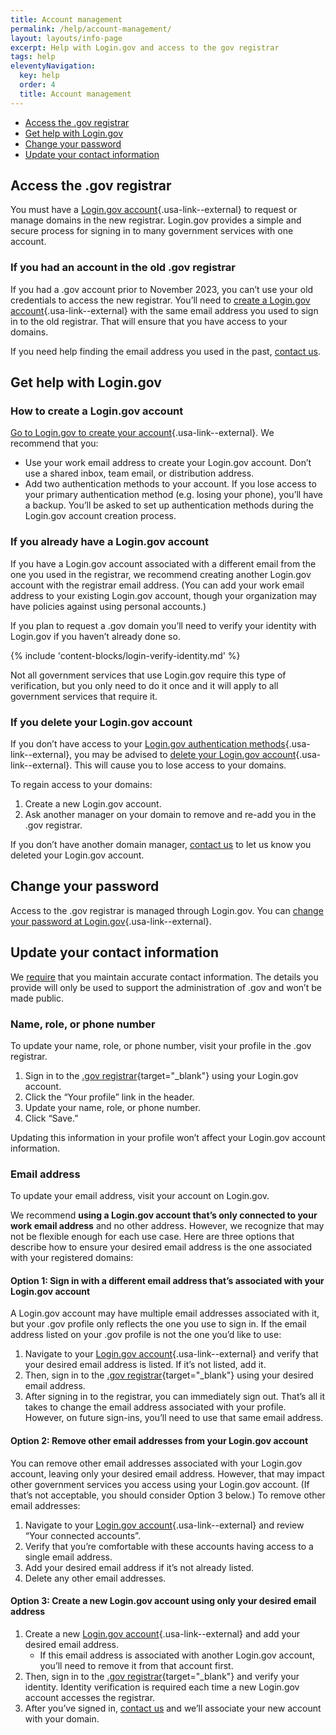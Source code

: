 ```yaml
---
title: Account management
permalink: /help/account-management/
layout: layouts/info-page
excerpt: Help with Login.gov and access to the gov registrar
tags: help
eleventyNavigation:
  key: help
  order: 4
  title: Account management
---
```

 
- [Access the .gov registrar](#access-the-gov-registrar)
- [Get help with Login.gov](#get-help-with-login-gov)
- [Change your password](#change-your-password)
- [Update your contact information](#update-your-contact-information)

## Access the .gov registrar

You must have a [Login.gov account](https://login.gov/){.usa-link--external} to request or manage domains in the new registrar. Login.gov provides a simple and secure process for signing in to many government services with one account. 

### If you had an account in the old .gov registrar

If you had a .gov account prior to November 2023, you can’t use your old credentials to access the new registrar. You’ll need to [create a Login.gov account](https://login.gov/help/get-started/create-your-account/){.usa-link--external} with the same email address you used to sign in to the old registrar. That will ensure that you have access to your domains. 

If you need help finding the email address you used in the past, [contact us](../../contact/).

## Get help with Login.gov

### How to create a Login.gov account

[Go to Login.gov to create your account](https://login.gov/help/get-started/create-your-account/){.usa-link--external}. We recommend that you:

- Use your work email address to create your Login.gov account. Don’t use a shared inbox, team email, or distribution address.
- Add two authentication methods to your account. If you lose access to your primary authentication method (e.g. losing your phone), you’ll have a backup. You’ll be asked to set up authentication methods during the Login.gov account creation process.

### If you already have a Login.gov account

If you have a Login.gov account associated with a different email from the one you used in the registrar, we recommend creating another Login.gov account with the registrar email address. (You can add your work email address to your existing Login.gov account, though your organization may have policies against using personal accounts.)

If you plan to request a .gov domain you’ll need to verify your identity with Login.gov if you haven’t already done so.

{% include 'content-blocks/login-verify-identity.md' %}

Not all government services that use Login.gov require this type of verification, but you only need to do it once and it will apply to all government services that require it. 

### If you delete your Login.gov account

If you don’t have access to your [Login.gov authentication methods](https://login.gov/help/get-started/authentication-methods/){.usa-link--external}, you may be advised to [delete your Login.gov account](https://www.login.gov/help/manage-your-account/delete-your-account/){.usa-link--external}. This will cause you to lose access to your domains. 

To regain access to your domains: 
1. Create a new Login.gov account.
2. Ask another manager on your domain to remove and re-add you in the .gov registrar. 

If you don’t have another domain manager, [contact us](../../contact/) to let us know you deleted your Login.gov account.  

## Change your password

Access to the .gov registrar is managed through Login.gov. You can [change your password at Login.gov](https://www.login.gov/help/manage-your-account/change-your-password/){.usa-link--external}.

## Update your contact information

We [require](https://get.gov/domains/requirements/#what-gov-domain-registrants-must-do) that you maintain accurate contact information. The details you provide will only be used to support the administration of .gov and won’t be made public. 

### Name, role, or phone number

To update your name, role, or phone number, visit your profile in the .gov registrar. 

1. Sign in to the [.gov registrar](https://manage.get.gov){target="_blank"} using your Login.gov account.
2. Click the “Your profile” link in the header.
3. Update your name, role, or phone number.
4. Click “Save.”

Updating this information in your profile won’t affect your Login.gov account information.

### Email address

To update your email address, visit your account on Login.gov. 

We recommend **using a Login.gov account that’s only connected to your work email address** and no other address. However, we recognize that may not be flexible enough for each use case. Here are three options that describe how to ensure your desired email address is the one associated with your registered domains:

#### Option 1: Sign in with a different email address that’s associated with your Login.gov account

A Login.gov account may have multiple email addresses associated with it, but your .gov profile only reflects the one you use to sign in. If the email address listed on your .gov profile is not the one you’d like to use: 
1. Navigate to your [Login.gov account](https://secure.login.gov/account/connected_accounts){.usa-link--external} and verify that your desired email address is listed. If it’s not listed, add it.
2. Then, sign in to the [.gov registrar](https://manage.get.gov/){target="_blank"} using your desired email address.
3. After signing in to the registrar, you can immediately sign out. That’s all it takes to change the email address associated with your profile. However, on future sign-ins, you’ll need to use that same email address. 

#### Option 2: Remove other email addresses from your Login.gov account

You can remove other email addresses associated with your Login.gov account, leaving only your desired email address. However, that may impact other government services you access using your Login.gov account. (If that’s not acceptable, you should consider Option 3 below.) To remove other email addresses:

1. Navigate to your [Login.gov account](https://secure.login.gov/account/connected_accounts){.usa-link--external} and review “Your connected accounts”.
2. Verify that you’re comfortable with these accounts having access to a single email address.
3. Add your desired email address if it’s not already listed.
4. Delete any other email addresses. 

#### Option 3: Create a new Login.gov account using only your desired email address

1. Create a new [Login.gov account](https://login.gov/create-an-account/){.usa-link--external} and add your desired email address. 
    - If this email address is associated with another Login.gov account, you’ll need to remove it from that account first.
2. Then, sign in to the [.gov registrar](https://manage.get.gov){target="_blank"} and verify your identity. Identity verification is required each time a new Login.gov account accesses the registrar.
3. After you’ve signed in, [contact us](../../contact) and we’ll associate your new account with your domain.
